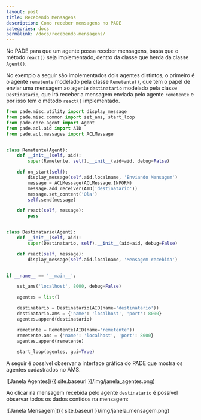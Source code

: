 ```yaml
---
layout: post
title: Recebendo Mensagens
description: Como receber mensagens no PADE
categories: docs
permalink: /docs/recebendo-mensagens/
---
```


No PADE para que um agente possa receber mensagens, basta que o método `react()` seja implementado, dentro da classe que herda da classe `Agent()`.

No exemplo a seguir são implementados dois agentes distintos, o primeiro é o agente ```remetente``` modelado pela classe `Remetente()`, que tem o papel de enviar uma mensagem ao agente `destinatario` modelado pela classe `Destinatario`, que irá receber a mensagem enviada pelo agente `remetente` e por isso tem o método `react()` implementado.   

```python
from pade.misc.utility import display_message
from pade.misc.common import set_ams, start_loop
from pade.core.agent import Agent
from pade.acl.aid import AID
from pade.acl.messages import ACLMessage


class Remetente(Agent):
    def __init__(self, aid):
        super(Remetente, self).__init__(aid=aid, debug=False)

    def on_start(self):
        display_message(self.aid.localname, 'Enviando Mensagem')
        message = ACLMessage(ACLMessage.INFORM)
        message.add_receiver(AID('destinatario'))
        message.set_content('Ola')
        self.send(message)

    def react(self, message):
        pass


class Destinatario(Agent):
    def __init__(self, aid):
        super(Destinatario, self).__init__(aid=aid, debug=False)

    def react(self, message):
        display_message(self.aid.localname, 'Mensagem recebida')


if __name__ == '__main__':

    set_ams('localhost', 8000, debug=False)

    agentes = list()

    destinatario = Destinatario(AID(name='destinatario'))
    destinatario.ams = {'name': 'localhost', 'port': 8000}
    agentes.append(destinatario)

    remetente = Remetente(AID(name='remetente'))
    remetente.ams = {'name': 'localhost', 'port': 8000}
    agentes.append(remetente)

    start_loop(agentes, gui=True)

```

A seguir é possível observar a interface gráfica do PADE que mostra os agentes cadastrados no AMS.

![Janela Agentes]({{ site.baseurl }}/img/janela_agentes.png)

Ao clicar na mensagem recebida pelo agente `destinatario` é possível observar todos os dados contidos na mensagem:

![Janela Mensagem]({{ site.baseurl }}/img/janela_mensagem.png)